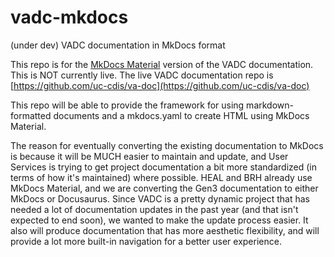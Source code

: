 # vadc-mkdocs
(under dev) VADC documentation in MkDocs format

This repo is for the [MkDocs Material](https://squidfunk.github.io/mkdocs-material/getting-started/) version of the VADC documentation. This is NOT currently live. The live VADC documentation repo is [https://github.com/uc-cdis/va-doc](https://github.com/uc-cdis/va-doc)

This repo will be able to provide the framework for using markdown-formatted documents and a mkdocs.yaml to create HTML using MkDocs Material. 

The reason for eventually converting the existing documentation to MkDocs is because it will be MUCH easier to maintain and update, and User Services is trying to get project documentation a bit more standardized (in terms of how it's maintained) where possible. HEAL and BRH already use MkDocs Material, and we are converting the Gen3 documentation to either MkDocs or Docusaurus. Since VADC is a pretty dynamic project that has needed a lot of documentation updates in the past year (and that isn't expected to end soon), we wanted to make the update process easier. It also will produce documentation that has more aesthetic flexibility, and will provide a lot more built-in navigation for a better user experience.
